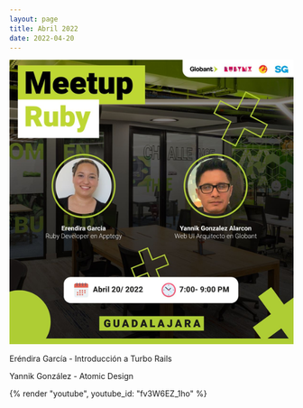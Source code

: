 ```yaml
---
layout: page
title: Abril 2022
date: 2022-04-20
---
```


![](/images/eventos/abril_22.png)

Eréndira García - Introducción a Turbo Rails

Yannik González - Atomic Design

{% render "youtube", youtube_id: "fv3W6EZ_1ho" %}
